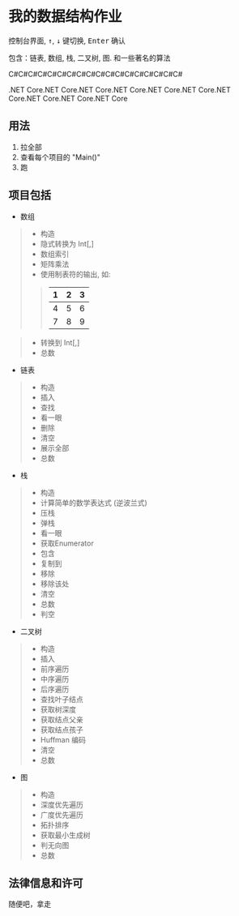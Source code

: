 # 我的数据结构作业
控制台界面, <kbd>↑</kbd>, <kbd>↓</kbd> 键切换, <kbd>Enter</kbd> 确认

包含：链表, 数组, 栈, 二叉树, 图. 和一些著名的算法

C#C#C#C#C#C#C#C#C#C#C#C#C#C#C#C#C#C#

.NET Core.NET Core.NET Core.NET Core.NET Core.NET Core.NET Core.NET Core.NET Core.NET Core
 
## 用法
1. 拉全部
2. 查看每个项目的 "Main()"
3. 跑

## 项目包括

- 数组
>- 构造
>- 隐式转换为 Int[,]
>- 数组索引
>- 矩阵乘法
>- 使用制表符的输出, 如:
> > |1|2|3|
> > |-|-|-|
> > |4|5|6| 
> > |7|8|9|

>- 转换到 Int[,]
>- 总数

- 链表
>- 构造
>- 插入
>- 查找
>- 看一眼
>- 删除
>- 清空
>- 展示全部
>- 总数

- 栈
>- 构造
>- 计算简单的数学表达式 (逆波兰式)
>- 压栈
>- 弹栈
>- 看一眼
>- 获取Enumerator
>- 包含
>- 复制到
>- 移除
>- 移除该处
>- 清空
>- 总数
>- 判空

- 二叉树
>- 构造
>- 插入
>- 前序遍历
>- 中序遍历
>- 后序遍历
>- 查找叶子结点
>- 获取树深度
>- 获取结点父亲
>- 获取结点孩子
>- Huffman 编码
>- 清空
>- 总数

- 图
>- 构造
>- 深度优先遍历
>- 广度优先遍历
>- 拓扑排序
>- 获取最小生成树
>- 判无向图
>- 总数

## 法律信息和许可
随便吧，拿走

